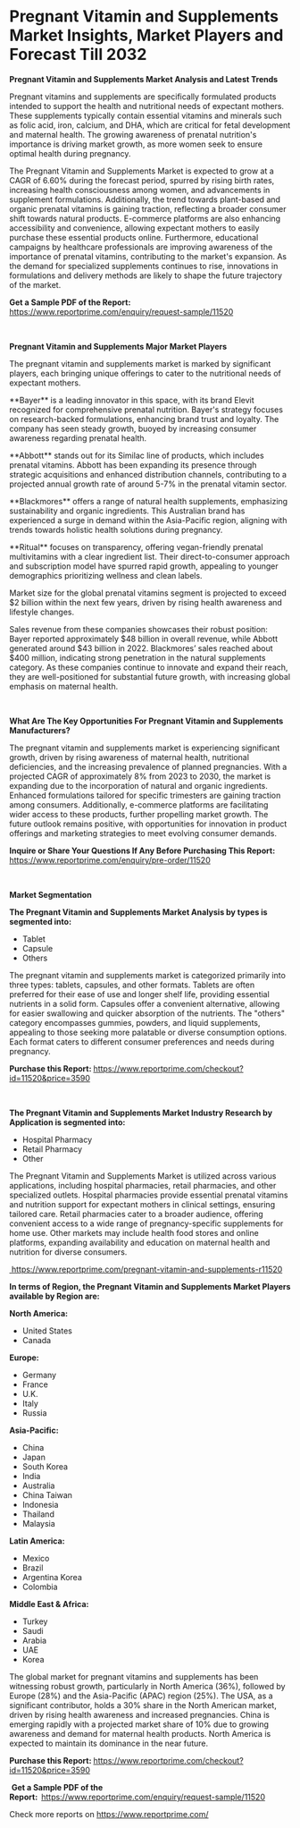 <p><h1>Pregnant Vitamin and Supplements Market Insights, Market Players and Forecast Till 2032</h1></p><p><strong>Pregnant Vitamin and Supplements Market Analysis and Latest Trends</strong></p>
<p><p>Pregnant vitamins and supplements are specifically formulated products intended to support the health and nutritional needs of expectant mothers. These supplements typically contain essential vitamins and minerals such as folic acid, iron, calcium, and DHA, which are critical for fetal development and maternal health. The growing awareness of prenatal nutrition's importance is driving market growth, as more women seek to ensure optimal health during pregnancy.</p><p>The Pregnant Vitamin and Supplements Market is expected to grow at a CAGR of 6.60% during the forecast period, spurred by rising birth rates, increasing health consciousness among women, and advancements in supplement formulations. Additionally, the trend towards plant-based and organic prenatal vitamins is gaining traction, reflecting a broader consumer shift towards natural products. E-commerce platforms are also enhancing accessibility and convenience, allowing expectant mothers to easily purchase these essential products online. Furthermore, educational campaigns by healthcare professionals are improving awareness of the importance of prenatal vitamins, contributing to the market's expansion. As the demand for specialized supplements continues to rise, innovations in formulations and delivery methods are likely to shape the future trajectory of the market.</p></p>
<p><strong>Get a Sample PDF of the Report:&nbsp;</strong> <a href="https://www.reportprime.com/enquiry/request-sample/11520?utm_campaign=3036&utm_medium=2&utm_source=Github&utm_content=ia&utm_term=20032025&utm_id=pregnant-vitamin-and-supplements">https://www.reportprime.com/enquiry/request-sample/11520</a></p>
<p>&nbsp;</p>
<p><strong>Pregnant Vitamin and Supplements Major Market Players</strong></p>
<p><p>The pregnant vitamin and supplements market is marked by significant players, each bringing unique offerings to cater to the nutritional needs of expectant mothers. </p><p>**Bayer** is a leading innovator in this space, with its brand Elevit recognized for comprehensive prenatal nutrition. Bayer's strategy focuses on research-backed formulations, enhancing brand trust and loyalty. The company has seen steady growth, buoyed by increasing consumer awareness regarding prenatal health. </p><p>**Abbott** stands out for its Similac line of products, which includes prenatal vitamins. Abbott has been expanding its presence through strategic acquisitions and enhanced distribution channels, contributing to a projected annual growth rate of around 5-7% in the prenatal vitamin sector.</p><p>**Blackmores** offers a range of natural health supplements, emphasizing sustainability and organic ingredients. This Australian brand has experienced a surge in demand within the Asia-Pacific region, aligning with trends towards holistic health solutions during pregnancy.</p><p>**Ritual** focuses on transparency, offering vegan-friendly prenatal multivitamins with a clear ingredient list. Their direct-to-consumer approach and subscription model have spurred rapid growth, appealing to younger demographics prioritizing wellness and clean labels.</p><p>Market size for the global prenatal vitamins segment is projected to exceed $2 billion within the next few years, driven by rising health awareness and lifestyle changes. </p><p>Sales revenue from these companies showcases their robust position: Bayer reported approximately $48 billion in overall revenue, while Abbott generated around $43 billion in 2022. Blackmores’ sales reached about $400 million, indicating strong penetration in the natural supplements category. As these companies continue to innovate and expand their reach, they are well-positioned for substantial future growth, with increasing global emphasis on maternal health.</p></p>
<p>&nbsp;</p>
<p><strong>What Are The Key Opportunities For Pregnant Vitamin and Supplements Manufacturers?</strong></p>
<p><p>The pregnant vitamin and supplements market is experiencing significant growth, driven by rising awareness of maternal health, nutritional deficiencies, and the increasing prevalence of planned pregnancies. With a projected CAGR of approximately 8% from 2023 to 2030, the market is expanding due to the incorporation of natural and organic ingredients. Enhanced formulations tailored for specific trimesters are gaining traction among consumers. Additionally, e-commerce platforms are facilitating wider access to these products, further propelling market growth. The future outlook remains positive, with opportunities for innovation in product offerings and marketing strategies to meet evolving consumer demands.</p></p>
<p><strong>Inquire or Share Your Questions If Any Before Purchasing This Report:</strong> <a href="https://www.reportprime.com/enquiry/pre-order/11520?utm_campaign=3036&utm_medium=2&utm_source=Github&utm_content=ia&utm_term=20032025&utm_id=pregnant-vitamin-and-supplements">https://www.reportprime.com/enquiry/pre-order/11520</a></p>
<p>&nbsp;</p>
<p><strong>Market Segmentation</strong></p>
<p><strong>The Pregnant Vitamin and Supplements Market Analysis by types is segmented into:</strong></p>
<p><ul><li>Tablet</li><li>Capsule</li><li>Others</li></ul></p>
<p><p>The pregnant vitamin and supplements market is categorized primarily into three types: tablets, capsules, and other formats. Tablets are often preferred for their ease of use and longer shelf life, providing essential nutrients in a solid form. Capsules offer a convenient alternative, allowing for easier swallowing and quicker absorption of the nutrients. The "others" category encompasses gummies, powders, and liquid supplements, appealing to those seeking more palatable or diverse consumption options. Each format caters to different consumer preferences and needs during pregnancy.</p></p>
<p><strong>Purchase this Report:&nbsp;</strong><a href="https://www.reportprime.com/checkout?id=11520&price=3590&utm_campaign=3036&utm_medium=2&utm_source=Github&utm_content=ia&utm_term=20032025&utm_id=pregnant-vitamin-and-supplements">https://www.reportprime.com/checkout?id=11520&price=3590</a></p>
<p>&nbsp;</p>
<p><strong>The Pregnant Vitamin and Supplements Market Industry Research by Application is segmented into:</strong></p>
<p><ul><li>Hospital Pharmacy</li><li>Retail Pharmacy</li><li>Other</li></ul></p>
<p><p>The Pregnant Vitamin and Supplements Market is utilized across various applications, including hospital pharmacies, retail pharmacies, and other specialized outlets. Hospital pharmacies provide essential prenatal vitamins and nutrition support for expectant mothers in clinical settings, ensuring tailored care. Retail pharmacies cater to a broader audience, offering convenient access to a wide range of pregnancy-specific supplements for home use. Other markets may include health food stores and online platforms, expanding availability and education on maternal health and nutrition for diverse consumers.</p></p>
<p><a href="https://www.reportprime.com/pregnant-vitamin-and-supplements-r11520?utm_campaign=3036&utm_medium=2&utm_source=Github&utm_content=ia&utm_term=20032025&utm_id=pregnant-vitamin-and-supplements">&nbsp;https://www.reportprime.com/pregnant-vitamin-and-supplements-r11520</a></p>
<p><strong>In terms of Region, the Pregnant Vitamin and Supplements Market Players available by Region are:</strong></p>
<p>
    <p> <strong> North America: </strong>
        <ul>
            <li>United States</li>
            <li>Canada</li>
        </ul>
        </p> 
    <p> <strong> Europe: </strong>
        <ul>
            <li>Germany</li>
            <li>France</li>
            <li>U.K.</li>
            <li>Italy</li>
            <li>Russia</li>
        </ul>
        </p> 
    <p> <strong> Asia-Pacific: </strong>
        <ul>
            <li>China</li>
            <li>Japan</li>
            <li>South Korea</li>
            <li>India</li>
            <li>Australia</li>
            <li>China Taiwan</li>
            <li>Indonesia</li>
            <li>Thailand</li>
            <li>Malaysia</li>
        </ul>
        </p> 
    <p> <strong> Latin America: </strong>
        <ul>
            <li>Mexico</li>
            <li>Brazil</li>
            <li>Argentina Korea</li>
            <li>Colombia</li>
        </ul>
        </p> 
    <p> <strong> Middle East & Africa: </strong>
        <ul>
            <li>Turkey</li>
            <li>Saudi</li>
            <li>Arabia</li>
            <li>UAE</li>
            <li>Korea</li>
        </ul>
    </p>
    </p>
<p><p>The global market for pregnant vitamins and supplements has been witnessing robust growth, particularly in North America (36%), followed by Europe (28%) and the Asia-Pacific (APAC) region (25%). The USA, as a significant contributor, holds a 30% share in the North American market, driven by rising health awareness and increased pregnancies. China is emerging rapidly with a projected market share of 10% due to growing awareness and demand for maternal health products. North America is expected to maintain its dominance in the near future.</p></p>
<p><strong>Purchase this Report: </strong><a href="https://www.reportprime.com/checkout?id=11520&price=3590&utm_campaign=3036&utm_medium=2&utm_source=Github&utm_content=ia&utm_term=20032025&utm_id=pregnant-vitamin-and-supplements">https://www.reportprime.com/checkout?id=11520&price=3590</a></p>
<p>&nbsp;<strong>Get a Sample PDF of the Report:&nbsp;&nbsp;</strong><a href="https://www.reportprime.com/enquiry/request-sample/11520?utm_campaign=3036&utm_medium=2&utm_source=Github&utm_content=ia&utm_term=20032025&utm_id=pregnant-vitamin-and-supplements">https://www.reportprime.com/enquiry/request-sample/11520</a></p>
<p><strong></strong></p>
<p>Check more reports on <a href="https://www.reportprime.com/?utm_campaign=3036&utm_medium=2&utm_source=Github&utm_content=ia&utm_term=20032025&utm_id=pregnant-vitamin-and-supplements">https://www.reportprime.com/</a></p>